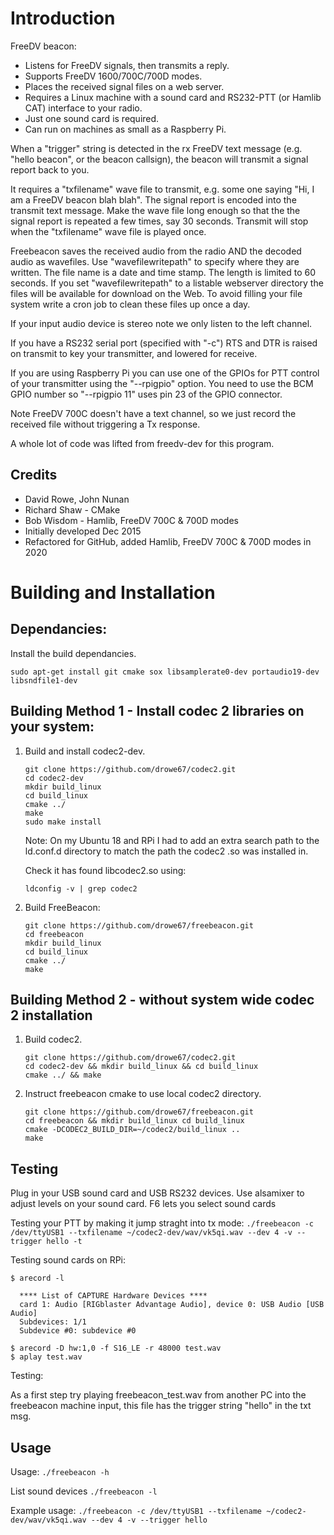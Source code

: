 # Introduction

FreeDV beacon:
+ Listens for FreeDV signals, then transmits a reply.
+ Supports FreeDV 1600/700C/700D modes.
+ Places the received signal files on a web server.
+ Requires a Linux machine with a sound card and RS232-PTT (or Hamlib CAT) interface to your radio.
+ Just one sound card is required.
+ Can run on machines as small as a Raspberry Pi.

When a "trigger" string is detected in the rx FreeDV text message (e.g. "hello beacon", or the beacon callsign), the beacon will transmit a signal report back to you.

It requires a "txfilename" wave file to transmit, e.g. some one saying "Hi, I am a FreeDV beacon blah blah".  The signal report is encoded into the transmit text message.  Make the wave file long enough so that the the signal report is repeated a few times, say 30 seconds. Transmit will stop when the "txfilename" wave file is played once.

Freebeacon saves the received audio from the radio AND the decoded audio as wavefiles.  Use "wavefilewritepath" to specify where they are written.  The file name is a date and time stamp. The length is limited to 60 seconds. If you set "wavefilewritepath" to a listable webserver directory the files will be available for download on the Web.  To avoid filling your file system write a cron job to clean these files up once a day.

If your input audio device is stereo note we only listen to the left channel.

If you have a RS232 serial port (specified with "-c") RTS and DTR is raised on transmit to key your transmitter, and lowered for receive.

If you are using Raspberry Pi you can use one of the GPIOs for PTT control of your transmitter using the "--rpigpio" option.  You need to use the BCM GPIO number so "--rpigpio 11" uses pin 23 of the GPIO connector.

Note FreeDV 700C doesn't have a text channel, so we just record the received file without triggering a Tx response.

A whole lot of code was lifted from freedv-dev for this program.

## Credits

+ David Rowe, John Nunan
+ Richard Shaw - CMake
+ Bob Wisdom - Hamlib, FreeDV 700C & 700D modes
+ Initially developed Dec 2015
+ Refactored for GitHub, added Hamlib, FreeDV 700C & 700D modes in 2020

# Building and Installation

## Dependancies:

Install the build dependancies.

   ```
   sudo apt-get install git cmake sox libsamplerate0-dev portaudio19-dev libsndfile1-dev
   ```
   
## Building Method 1 - Install codec 2 libraries on your system:

1. Build and install codec2-dev.

    ```
    git clone https://github.com/drowe67/codec2.git
    cd codec2-dev
    mkdir build_linux
    cd build_linux
    cmake ../
    make
    sudo make install
    ```
    Note: On my Ubuntu 18 and RPi I had to add an extra search path to the
    ld.conf.d directory to match the path the codec2 .so was installed
    in.

    Check it has found libcodec2.so using:
    ```
    ldconfig -v | grep codec2
    ```
    
1. Build FreeBeacon:

    ```
    git clone https://github.com/drowe67/freebeacon.git
    cd freebeacon
    mkdir build_linux
    cd build_linux
    cmake ../
    make
    ```

## Building Method 2 - without system wide codec 2 installation

1. Build codec2.

   ```
   git clone https://github.com/drowe67/codec2.git
   cd codec2-dev && mkdir build_linux && cd build_linux
   cmake ../ && make
   ```

1. Instruct freebeacon cmake to use local codec2 directory.
     ```
    git clone https://github.com/drowe67/freebeacon.git
    cd freebeacon && mkdir build_linux cd build_linux
    cmake -DCODEC2_BUILD_DIR=~/codec2/build_linux ..
    make
    ``` 
    
## Testing

Plug in your USB sound card and USB RS232 devices.  Use alsamixer
to adjust levels on your sound card. F6 lets you select sound cards


    
Testing your PTT by making it jump straght into tx mode:
    ```
      ./freebeacon -c /dev/ttyUSB1 --txfilename ~/codec2-dev/wav/vk5qi.wav --dev 4 -v --trigger hello -t
    ```
    
Testing sound cards on RPi:
   ```
   $ arecord -l

     **** List of CAPTURE Hardware Devices ****
     card 1: Audio [RIGblaster Advantage Audio], device 0: USB Audio [USB Audio]
     Subdevices: 1/1
     Subdevice #0: subdevice #0

   $ arecord -D hw:1,0 -f S16_LE -r 48000 test.wav
   $ aplay test.wav
   ```

Testing:

As a first step try playing freebeacon_test.wav from another PC into the freebeacon machine input, this file has the trigger string "hello" in the txt msg.

## Usage

Usage:
    ```
      ./freebeacon -h
    ```
    
List sound devices
    ```
      ./freebeacon -l
    ```
    
Example usage:
    ```
      ./freebeacon -c /dev/ttyUSB1 --txfilename ~/codec2-dev/wav/vk5qi.wav --dev 4 -v --trigger hello
    ```


